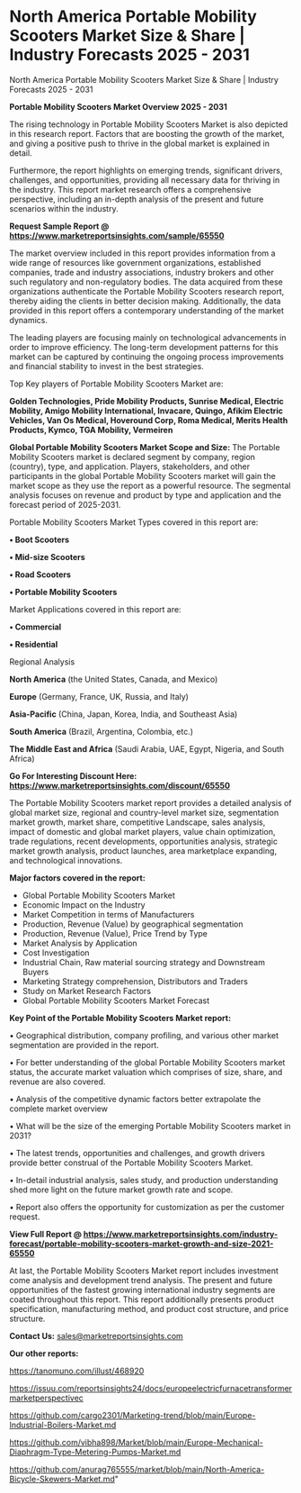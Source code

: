 # North America Portable Mobility Scooters Market Size & Share | Industry Forecasts 2025 - 2031
North America Portable Mobility Scooters Market Size & Share | Industry Forecasts 2025 - 2031

<Strong> Portable Mobility Scooters Market Overview 2025 - 2031</strong>

The rising technology in Portable Mobility Scooters Market is also depicted in this research report. Factors that are boosting the growth of the market, and giving a positive push to thrive in the global market is explained in detail.

Furthermore, the report highlights on emerging trends, significant drivers, challenges, and opportunities, providing all necessary data for thriving in the industry. This report market research offers a comprehensive perspective, including an in-depth analysis of the present and future scenarios within the industry.

<strong>Request Sample Report @ <a href=https://www.marketreportsinsights.com/sample/65550>https://www.marketreportsinsights.com/sample/65550</a></strong>

The market overview included in this report provides information from a wide range of resources like government organizations, established companies, trade and industry associations, industry brokers and other such regulatory and non-regulatory bodies. The data acquired from these organizations authenticate the Portable Mobility Scooters research report, thereby aiding the clients in better decision making. Additionally, the data provided in this report offers a contemporary understanding of the market dynamics.

The leading players are focusing mainly on technological advancements in order to improve efficiency. The long-term development patterns for this market can be captured by continuing the ongoing process improvements and financial stability to invest in the best strategies.

Top Key players of Portable Mobility Scooters Market are:

<strong>Golden Technologies, Pride Mobility Products, Sunrise Medical, Electric Mobility, Amigo Mobility International, Invacare, Quingo, Afikim Electric Vehicles, Van Os Medical, Hoveround Corp, Roma Medical, Merits Health Products, Kymco, TGA Mobility, Vermeiren</strong>

<strong><b>Global Portable Mobility Scooters Market Scope and Size:</b></strong>
The Portable Mobility Scooters market is declared segment by company, region (country), type, and application. Players, stakeholders, and other participants in the global Portable Mobility Scooters market will gain the market scope as they use the report as a powerful resource. The segmental analysis focuses on revenue and product by type and application and the forecast period of 2025-2031.

Portable Mobility Scooters Market Types covered in this report are:

<strong>• Boot Scooters

• Mid-size Scooters

• Road Scooters

• Portable Mobility Scooters</strong>

Market Applications covered in this report are:

<strong>• Commercial

• Residential</strong> 

Regional Analysis

<strong>North America</strong> (the United States, Canada, and Mexico)

<strong>Europe</strong> (Germany, France, UK, Russia, and Italy)

<strong>Asia-Pacific</strong> (China, Japan, Korea, India, and Southeast Asia)

<strong>South America</strong> (Brazil, Argentina, Colombia, etc.)

<strong>The Middle East and Africa</strong> (Saudi Arabia, UAE, Egypt, Nigeria, and South Africa)

<strong>Go For Interesting Discount Here: <a href=https://www.marketreportsinsights.com/discount/65550>https://www.marketreportsinsights.com/discount/65550</a></strong>

The Portable Mobility Scooters market report provides a detailed analysis of global market size, regional and country-level market size, segmentation market growth, market share, competitive Landscape, sales analysis, impact of domestic and global market players, value chain optimization, trade regulations, recent developments, opportunities analysis, strategic market growth analysis, product launches, area marketplace expanding, and technological innovations.

<strong><b>Major factors covered in the report:</b></strong>
<ul>
  <li>Global Portable Mobility Scooters Market </li>
  <li>Economic Impact on the Industry</li>
  <li>Market Competition in terms of Manufacturers</li>
  <li>Production, Revenue (Value) by geographical segmentation</li>
  <li>Production, Revenue (Value), Price Trend by Type</li>
  <li>Market Analysis by Application</li>
  <li>Cost Investigation</li>
  <li>Industrial Chain, Raw material sourcing strategy and Downstream Buyers</li>
  <li>Marketing Strategy comprehension, Distributors and Traders</li>
  <li>Study on Market Research Factors</li>
  <li>Global Portable Mobility Scooters Market Forecast</li>
</ul>

<strong><b>Key Point of the Portable Mobility Scooters Market report:</b></strong>

• Geographical distribution, company profiling, and various other market segmentation are provided in the report.

• For better understanding of the global Portable Mobility Scooters market status, the accurate market valuation which comprises of size, share, and revenue are also covered.

• Analysis of the competitive dynamic factors better extrapolate the complete market overview

• What will be the size of the emerging Portable Mobility Scooters market in 2031?

• The latest trends, opportunities and challenges, and growth drivers provide better construal of the Portable Mobility Scooters Market.

• In-detail industrial analysis, sales study, and production understanding shed more light on the future market growth rate and scope.

• Report also offers the opportunity for customization as per the customer request.

<strong><b>View Full Report @ <a href=https://www.marketreportsinsights.com/industry-forecast/portable-mobility-scooters-market-growth-and-size-2021-65550>https://www.marketreportsinsights.com/industry-forecast/portable-mobility-scooters-market-growth-and-size-2021-65550</a></b></strong>


At last, the Portable Mobility Scooters Market report includes investment come analysis and development trend analysis. The present and future opportunities of the fastest growing international industry segments are coated throughout this report. This report additionally presents product specification, manufacturing method, and product cost structure, and price structure.

<strong>Contact Us:</strong>
sales@marketreportsinsights.com

<strong>Our other reports:</strong>

<a href=https://tanomuno.com/illust/468920>https://tanomuno.com/illust/468920</a>

<a href=https://issuu.com/reportsinsights24/docs/europeelectricfurnacetransformermarketperspectivec>https://issuu.com/reportsinsights24/docs/europeelectricfurnacetransformermarketperspectivec</a>

<a href=https://github.com/cargo2301/Marketing-trend/blob/main/Europe-Industrial-Boilers-Market.md>https://github.com/cargo2301/Marketing-trend/blob/main/Europe-Industrial-Boilers-Market.md</a>

<a href=https://github.com/vibha898/Market/blob/main/Europe-Mechanical-Diaphragm-Type-Metering-Pumps-Market.md>https://github.com/vibha898/Market/blob/main/Europe-Mechanical-Diaphragm-Type-Metering-Pumps-Market.md</a>

<a href=https://github.com/anurag765555/market/blob/main/North-America-Bicycle-Skewers-Market.md>https://github.com/anurag765555/market/blob/main/North-America-Bicycle-Skewers-Market.md</a>"
